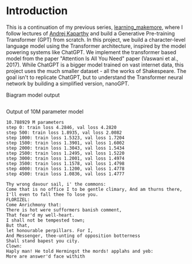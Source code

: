 # Introduction
This is a continuation of my previous series, [learning_makemore](https://github.com/tesla1900/learning_makemore), where I follow lectures of [Andrej Kaparthy](https://www.youtube.com/playlist?list=PLAqhIrjkxbuWI23v9cThsA9GvCAUhRvKZ) and build a Generative Pre-training Transformer (GPT) from scratch. In this project, we build a character-level language model using the Transformer architecture, inspired by the model powering systems like ChatGPT. We implement the transformer based model from the paper "Attention Is All You Need" paper (Vaswani et al., 2017).  While ChatGPT is a bigger model trained on vast internet data, this project uses the much smaller dataset - all the works of Shakespeare. The goal isn't to replicate ChatGPT, but to understand the Transformer neural network by building a simplified version, nanoGPT.



Biagram model output 

```
```

Output of 10M parameter model
```
10.788929 M parameters 
step 0: train loss 4.2846, val loss 4.2820 
step 500: train loss 1.8935, val loss 2.0082
step 1000: train loss 1.5323, val loss 1.7204
step 1500: train loss 1.3901, val loss 1.6002 
step 2000: train loss 1.3043, val loss 1.5434 
step 2500: train loss 1.2495, val loss 1.5220 
step 3000: train loss 1.2001, val loss 1.4974 
step 3500: train loss 1.1578, val loss 1.4798 
step 4000: train loss 1.1200, val loss 1.4778 
step 4500: train loss 1.0836, val loss 1.4777

Thy wrong davour sail, i' the commons:
Come that is no office I to be gentle climary, And am thurns there, I'll even to fall thee To lose you.
FLORIZEL:
Come Anrichmony that:
There is hot were sufformers banish comment,
That fear'd my well-heart.
I shall not be tempested town;
But that,
let honourable perpillars. For I,
And Messenger, thee-unting of opposition botterness
Shall stand bapest you city.
Clown:
Haply man! He told Hermingst the mords! applahs and yeb:
More are answer'd face withith
```


